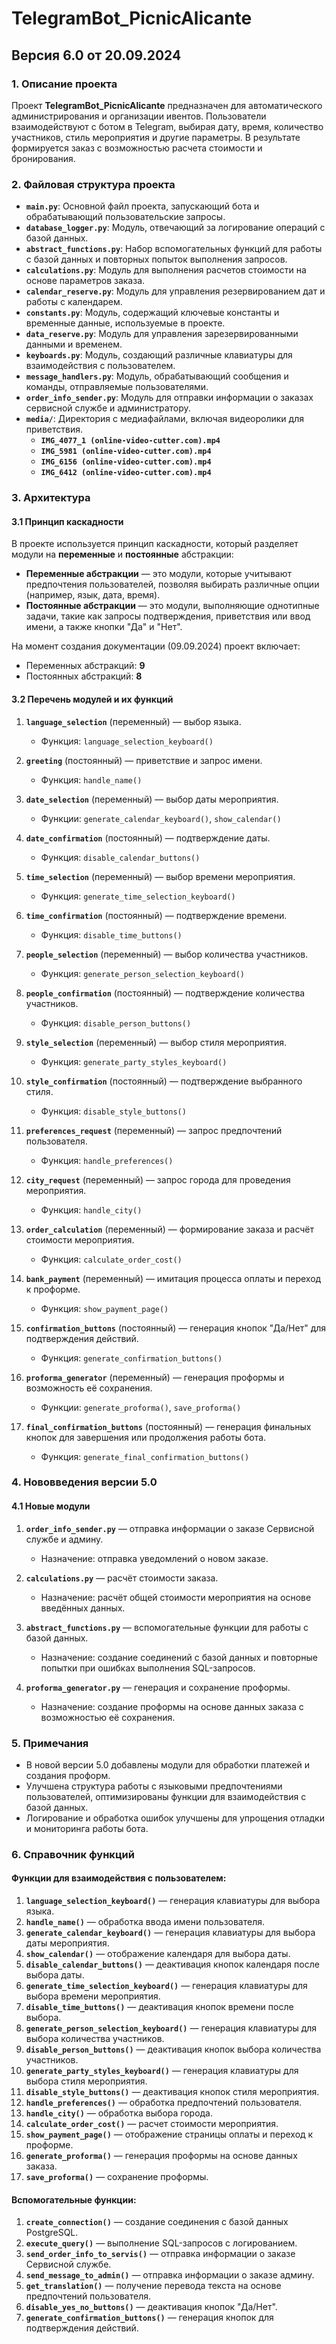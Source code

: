 # TelegramBot_PicnicAlicante

## Версия 6.0 от 20.09.2024

### 1. Описание проекта
Проект **TelegramBot_PicnicAlicante** предназначен для автоматического администрирования и организации ивентов. Пользователи взаимодействуют с ботом в Telegram, выбирая дату, время, количество участников, стиль мероприятия и другие параметры. В результате формируется заказ с возможностью расчета стоимости и бронирования.

### 2. Файловая структура проекта

- **`main.py`**: Основной файл проекта, запускающий бота и обрабатывающий пользовательские запросы.
- **`database_logger.py`**: Модуль, отвечающий за логирование операций с базой данных.
- **`abstract_functions.py`**: Набор вспомогательных функций для работы с базой данных и повторных попыток выполнения запросов.
- **`calculations.py`**: Модуль для выполнения расчетов стоимости на основе параметров заказа.
- **`calendar_reserve.py`**: Модуль для управления резервированием дат и работы с календарем.
- **`constants.py`**: Модуль, содержащий ключевые константы и временные данные, используемые в проекте.
- **`data_reserve.py`**: Модуль для управления зарезервированными данными и временем.
- **`keyboards.py`**: Модуль, создающий различные клавиатуры для взаимодействия с пользователем.
- **`message_handlers.py`**: Модуль, обрабатывающий сообщения и команды, отправляемые пользователями.
- **`order_info_sender.py`**: Модуль для отправки информации о заказах сервисной службе и администратору.
- **`media/`**: Директория с медиафайлами, включая видеоролики для приветствия.
  - **`IMG_4077_1 (online-video-cutter.com).mp4`**
  - **`IMG_5981 (online-video-cutter.com).mp4`**
  - **`IMG_6156 (online-video-cutter.com).mp4`**
  - **`IMG_6412 (online-video-cutter.com).mp4`**

### 3. Архитектура

#### 3.1 Принцип каскадности
В проекте используется принцип каскадности, который разделяет модули на **переменные** и **постоянные** абстракции:
- **Переменные абстракции** — это модули, которые учитывают предпочтения пользователей, позволяя выбирать различные опции (например, язык, дата, время).
- **Постоянные абстракции** — это модули, выполняющие однотипные задачи, такие как запросы подтверждения, приветствия или ввод имени, а также кнопки "Да" и "Нет".

На момент создания документации (09.09.2024) проект включает:
- Переменных абстракций: **9**
- Постоянных абстракций: **8**

#### 3.2 Перечень модулей и их функций

1. **`language_selection`** (переменный) — выбор языка.
   - Функция: `language_selection_keyboard()`

2. **`greeting`** (постоянный) — приветствие и запрос имени.
   - Функция: `handle_name()`

3. **`date_selection`** (переменный) — выбор даты мероприятия.
   - Функции: `generate_calendar_keyboard()`, `show_calendar()`

4. **`date_confirmation`** (постоянный) — подтверждение даты.
   - Функция: `disable_calendar_buttons()`

5. **`time_selection`** (переменный) — выбор времени мероприятия.
   - Функция: `generate_time_selection_keyboard()`

6. **`time_confirmation`** (постоянный) — подтверждение времени.
   - Функция: `disable_time_buttons()`

7. **`people_selection`** (переменный) — выбор количества участников.
   - Функция: `generate_person_selection_keyboard()`

8. **`people_confirmation`** (постоянный) — подтверждение количества участников.
   - Функция: `disable_person_buttons()`

9. **`style_selection`** (переменный) — выбор стиля мероприятия.
   - Функция: `generate_party_styles_keyboard()`

10. **`style_confirmation`** (постоянный) — подтверждение выбранного стиля.
    - Функция: `disable_style_buttons()`

11. **`preferences_request`** (переменный) — запрос предпочтений пользователя.
    - Функция: `handle_preferences()`

12. **`city_request`** (переменный) — запрос города для проведения мероприятия.
    - Функция: `handle_city()`

13. **`order_calculation`** (переменный) — формирование заказа и расчёт стоимости мероприятия.
    - Функция: `calculate_order_cost()`

14. **`bank_payment`** (переменный) — имитация процесса оплаты и переход к проформе.
    - Функция: `show_payment_page()`

15. **`confirmation_buttons`** (постоянный) — генерация кнопок "Да/Нет" для подтверждения действий.
    - Функция: `generate_confirmation_buttons()`

16. **`proforma_generator`** (переменный) — генерация проформы и возможность её сохранения.
    - Функции: `generate_proforma()`, `save_proforma()`

17. **`final_confirmation_buttons`** (постоянный) — генерация финальных кнопок для завершения или продолжения работы бота.
    - Функция: `generate_final_confirmation_buttons()`

### 4. Нововведения версии 5.0

#### 4.1 Новые модули

1. **`order_info_sender.py`** — отправка информации о заказе Сервисной службе и админу.
   - Назначение: отправка уведомлений о новом заказе.

2. **`calculations.py`** — расчёт стоимости заказа.
   - Назначение: расчёт общей стоимости мероприятия на основе введённых данных.

3. **`abstract_functions.py`** — вспомогательные функции для работы с базой данных.
   - Назначение: создание соединений с базой данных и повторные попытки при ошибках выполнения SQL-запросов.

4. **`proforma_generator.py`** — генерация и сохранение проформы.
   - Назначение: создание проформы на основе данных заказа с возможностью её сохранения.

### 5. Примечания

- В новой версии 5.0 добавлены модули для обработки платежей и создания проформ.
- Улучшена структура работы с языковыми предпочтениями пользователей, оптимизированы функции для взаимодействия с базой данных.
- Логирование и обработка ошибок улучшены для упрощения отладки и мониторинга работы бота.

### 6. Справочник функций

#### Функции для взаимодействия с пользователем:

1. **`language_selection_keyboard()`** — генерация клавиатуры для выбора языка.
2. **`handle_name()`** — обработка ввода имени пользователя.
3. **`generate_calendar_keyboard()`** — генерация клавиатуры для выбора даты мероприятия.
4. **`show_calendar()`** — отображение календаря для выбора даты.
5. **`disable_calendar_buttons()`** — деактивация кнопок календаря после выбора даты.
6. **`generate_time_selection_keyboard()`** — генерация клавиатуры для выбора времени мероприятия.
7. **`disable_time_buttons()`** — деактивация кнопок времени после выбора.
8. **`generate_person_selection_keyboard()`** — генерация клавиатуры для выбора количества участников.
9. **`disable_person_buttons()`** — деактивация кнопок выбора количества участников.
10. **`generate_party_styles_keyboard()`** — генерация клавиатуры для выбора стиля мероприятия.
11. **`disable_style_buttons()`** — деактивация кнопок стиля мероприятия.
12. **`handle_preferences()`** — обработка предпочтений пользователя.
13. **`handle_city()`** — обработка выбора города.
14. **`calculate_order_cost()`** — расчет стоимости мероприятия.
15. **`show_payment_page()`** — отображение страницы оплаты и переход к проформе.
16. **`generate_proforma()`** — генерация проформы на основе данных заказа.
17. **`save_proforma()`** — сохранение проформы.

#### Вспомогательные функции:

1. **`create_connection()`** — создание соединения с базой данных PostgreSQL.
2. **`execute_query()`** — выполнение SQL-запросов с логированием.
3. **`send_order_info_to_servis()`** — отправка информации о заказе Сервисной службе.
4. **`send_message_to_admin()`** — отправка информации о заказе админу.
5. **`get_translation()`** — получение перевода текста на основе предпочтений пользователя.
6. **`disable_yes_no_buttons()`** — деактивация кнопок "Да/Нет".
7. **`generate_confirmation_buttons()`** — генерация кнопок для подтверждения действий.

